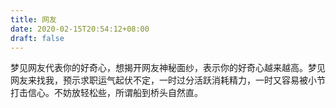 ```yaml
---
title: 网友
date: 2020-02-15T20:54:12+08:00
draft: false
---
```


梦见网友代表你的好奇心，想揭开网友神秘面纱，表示你的好奇心越来越高。梦见网友来找我，预示求职运气起伏不定，一时过分活跃消耗精力，一时又容易被小节打击信心。不妨放轻松些，所谓船到桥头自然直。